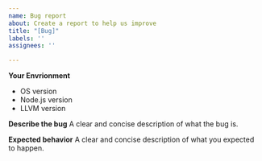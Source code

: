 ```yaml
---
name: Bug report
about: Create a report to help us improve
title: "[Bug]"
labels: ''
assignees: ''

---
```


**Your Envrionment**
- OS version
- Node.js version
- LLVM version

**Describe the bug**
A clear and concise description of what the bug is.

**Expected behavior**
A clear and concise description of what you expected to happen.
